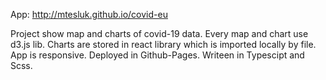 App: http://mtesluk.github.io/covid-eu

Project show map and charts of covid-19 data.
Every map and chart use d3.js lib.
Charts are stored in react library which is imported locally by file.
App is responsive.
Deployed in Github-Pages.
Writeen in Typescipt and Scss.
